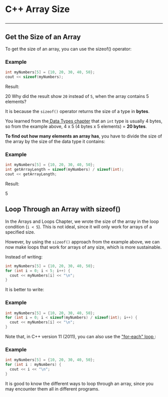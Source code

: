 # C++ Array Size <hr>
## Get the Size of an Array
To get the size of an array, you can use the sizeof() operator:

### Example
```c++
int myNumbers[5] = {10, 20, 30, 40, 50};
cout << sizeof(myNumbers);
```
Result:

20
Why did the result show `20` instead of `5`, when the array contains 5 elements?

It is because the `sizeof()` operator returns the size of a type in **bytes**.

You learned from the<u> Data Types chapter</u> that an `int` type is usually 4 bytes, so from the example above, 4 x 5 (4 bytes x 5 elements) = **20 bytes**.

**To find out how many elements an array has**, you have to divide the size of the array by the size of the data type it contains:

### Example
```c++
int myNumbers[5] = {10, 20, 30, 40, 50};
int getArrayLength = sizeof(myNumbers) / sizeof(int);
cout << getArrayLength;
```
Result:

5

## Loop Through an Array with sizeof()
In the Arrays and Loops Chapter, we wrote the size of the array in the loop condition (`i < 5`). This is not ideal, since it will only work for arrays of a specified size.

However, by using the `sizeof()` approach from the example above, we can now make loops that work for arrays of any size, which is more sustainable.

Instead of writing:
```c++
int myNumbers[5] = {10, 20, 30, 40, 50};
for (int i = 0; i < 5; i++) {
  cout << myNumbers[i] << "\n";
}
```
It is better to write:

### Example
```c++
int myNumbers[5] = {10, 20, 30, 40, 50};
for (int i = 0; i < sizeof(myNumbers) / sizeof(int); i++) {
  cout << myNumbers[i] << "\n";
}
```
Note that, in C++ version 11 (2011), you can also use the <u>"for-each" loop </u>:

### Example
```c++
int myNumbers[5] = {10, 20, 30, 40, 50};
for (int i : myNumbers) {
  cout << i << "\n";
}
```
It is good to know the different ways to loop through an array, since you may encounter them all in different programs.